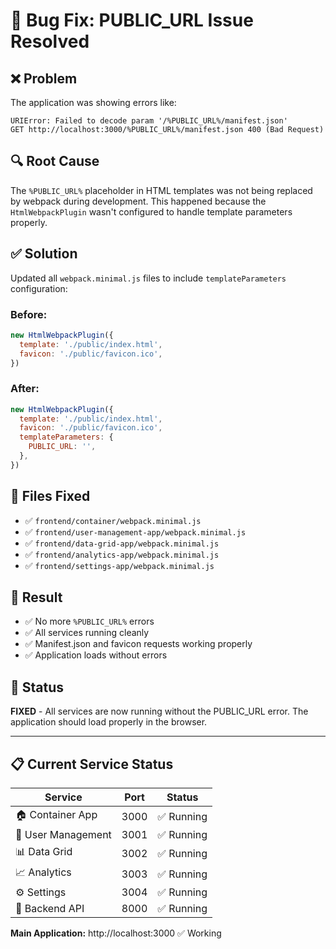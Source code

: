# 🐛 Bug Fix: PUBLIC_URL Issue Resolved

## ❌ **Problem**
The application was showing errors like:
```
URIError: Failed to decode param '/%PUBLIC_URL%/manifest.json'
GET http://localhost:3000/%PUBLIC_URL%/manifest.json 400 (Bad Request)
```

## 🔍 **Root Cause**
The `%PUBLIC_URL%` placeholder in HTML templates was not being replaced by webpack during development. This happened because the `HtmlWebpackPlugin` wasn't configured to handle template parameters properly.

## ✅ **Solution**
Updated all `webpack.minimal.js` files to include `templateParameters` configuration:

### Before:
```javascript
new HtmlWebpackPlugin({
  template: './public/index.html',
  favicon: './public/favicon.ico',
})
```

### After:
```javascript
new HtmlWebpackPlugin({
  template: './public/index.html',
  favicon: './public/favicon.ico',
  templateParameters: {
    PUBLIC_URL: '',
  },
})
```

## 📁 **Files Fixed**
- ✅ `frontend/container/webpack.minimal.js`
- ✅ `frontend/user-management-app/webpack.minimal.js`
- ✅ `frontend/data-grid-app/webpack.minimal.js`
- ✅ `frontend/analytics-app/webpack.minimal.js`
- ✅ `frontend/settings-app/webpack.minimal.js`

## 🎯 **Result**
- ✅ No more `%PUBLIC_URL%` errors
- ✅ All services running cleanly
- ✅ Manifest.json and favicon requests working properly
- ✅ Application loads without errors

## 🚀 **Status**
**FIXED** - All services are now running without the PUBLIC_URL error. The application should load properly in the browser.

---

## 📋 **Current Service Status**

| Service | Port | Status |
|---------|------|--------|
| 🏠 Container App | 3000 | ✅ Running |
| 👥 User Management | 3001 | ✅ Running |
| 📊 Data Grid | 3002 | ✅ Running |
| 📈 Analytics | 3003 | ✅ Running |
| ⚙️ Settings | 3004 | ✅ Running |
| 🐍 Backend API | 8000 | ✅ Running |

**Main Application:** http://localhost:3000 ✅ Working


